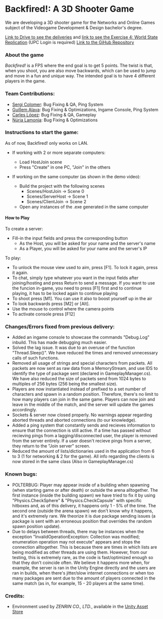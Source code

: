 # **Backfired!:** A 3D Shooter Game
We are developing a 3D shooter game for the Networks and Online Games subject of the Videogame Development & Design bachelor's degree.

[Link to Drive to see the deliveries](https://drive.google.com/drive/folders/1cDQBShDQWu6GQNSsq3fKlyPHRGm_DSiF?usp=share_link) and [link to see the Exercise 4: World State Replication](https://drive.google.com/file/d/1Gcl3fany79bvKzFyl4_L0UMVU383DUOp/view?usp=share_link) (UPC Login is required)
[Link to the GiHub Repository](https://github.com/Lladruc37/3D-Shooter-Game)

### About the game
_Backfired!_ is a FPS where the end goal is to get 5 points. The twist is that, when you shoot, you are also move backwards, which can be used to jump and move in a fun and unique way. The intended goal is to have 4 different players in the game.

### Team Contributions:
- [Sergi Colomer](https://github.com/Lladruc37): Bug Fixing & QA, Ping System
- [Guillem Alava](https://github.com/WillyTrek19): Bug Fixing & Optimizations, Ingame Console, Ping System
- [Carles López](https://github.com/carlesli): Bug Fixing & QA, Gameplay
- [Núria Lamonja](https://github.com/Needlesslord): Bug Fixing & Optimizations

### Instructions to start the game:

As of now, Backfired! only works on LAN.

- If working with 2 or more separate computers:
     - Load HostJoin scene
     - Press "Create" in one PC, "Join" in the others

- If working on the same computer (as shown in the demo video):
    - Build the project with the following scenes
        - Scenes/HostJoin -> Scene 0
        - Scenes/ServerHost -> Scene 1
        - Scenes/ClientJoin -> Scene 2
    - Open any instances of the .exe generated in the same computer

#### How to Play
To create a server:
- Fill-in the input fields and press the corresponding button
     - As the Host, you will be asked for your name and the server's name
     - As a Player, you will be asked for your name and the server's IP
     
To play:
 - To unlock the mouse view used to aim, press [F1]. To lock it again, press it again.
 - To chat, simply type whatever you want in the input fields after joining/hosting and press Return to send a message. If you want to use the funcion in-game, you need to press [F1] first and to continue playing, it has to be locked again to continue playing
 - To shoot press [M1]. You can use it also to boost yourself up in the air
 - To look backwards press [M2] or [Alt].
 - Use the mouse to control where the camera points
 - To activate console press [F12]

### Changes/Errors fixed from previous delivery:
- Added an ingame console to showcase the commands "Debug.Log" inbuild. This has made debugging much easier.
- Solved the lag issue. It was due to an overuse of the function "Thread.Sleep()". We have reduced the times and removed unnecessary calls of such functions.
- Removed all usage of strings and special characters from packets. All packets are now sent as raw data from a MemoryStream, and use IDS to identify the type of package sent (declared in GameplayManager.cs). We have also reduced the size of packets send from 1024 bytes to multiples of 256 bytes (256 being the smallest size).
- Players are now instantiated instead of prefixed to a set number of characters and spawn in a random position. Therefore, there's no limit to how many players can join in the same game. Players can now join and leave in the middle of the match, and the server will update the games accordingly.
- Sockets & server now closed properly. No warnings appear regarding aborted threads and aborted connections (to our knowledge).
- Added a ping system that constantly sends and recieves information to ensure that the connection is still active. If a time has passed without recieving pings from a lagging/disconnected user, the player is removed from the server entirely. If a user doesn't recieve pings from a server, they return to the "Join server" screen.
- Reduced the amount of lists/dictionaries used in the application from 6 to 3 (1 for networking & 2 for the game). All info regarding the clients is now stored in the same class (Also in GameplayManager.cs)

### Known bugs:
- POLTERBUG: Player may appear inside of a building when spawning (when starting game or after death) or outside the arena alltogether. The first instance (inside the building spawn) we have tried to fix it by using "Physics.CheckSphere" & "Physics.CheckCapsule" with specific hitboxes and, as of this delivery, it happens only 1 - 5% of the time. The second one (outside the arena spawn) we don't know why it happens, and it's extremely rare. We theorize it is due package sending issues (a package is sent with an erroneous position that overrides the random spawn position update).
- Due to delays between threads, there may be instances when the exception "InvalidOperationException: Collection was modified; enumeration operation may not execute" appears and stops the connection alltogether. This is because there are times in which lists are being modified as other threads are using them. However, from our testing, this is extremely rare, as the code is fast/optimized enough so that they don't coincide often. We believe it happens more when, for example, the server is ran in the Unity Engine directly and the users are ran in builds, when there's jitter/slow internet connections or when too many packages are sent due to the amount of players connected in the same match (as in, for example, 15 - 20 players at the same time).

### Credits:
- Environment used by _ZENRIN CO., LTD._, available in the [Unity Asset Store](https://assetstore.unity.com/packages/3d/environments/urban/japanese-otaku-city-20359)

